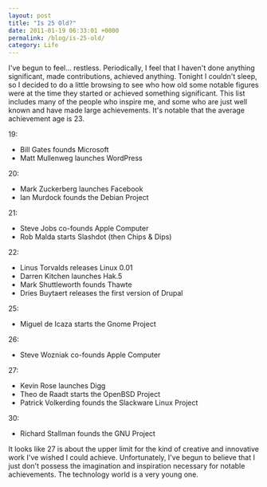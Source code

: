 ```yaml
---
layout: post
title: "Is 25 Old?"
date: 2011-01-19 06:33:01 +0000
permalink: /blog/is-25-old/
category: Life
---
```

I've begun to feel... restless.  Periodically, I feel that I haven't done anything significant, made contributions, achieved anything.  Tonight I couldn't sleep, so I decided to do a little browsing to see who how old some notable figures were at the time they started or achieved something significant.  This list includes many of the people who inspire me, and some who are just well known and have made large achievements.  It's notable that the average achievement age is 23.

19:

- Bill Gates founds Microsoft
- Matt Mullenweg launches WordPress

20:

- Mark Zuckerberg launches Facebook
- Ian Murdock founds the Debian Project

21:

- Steve Jobs co-founds Apple Computer
- Rob Malda starts Slashdot (then Chips & Dips)

22:

- Linus Torvalds releases Linux 0.01
- Darren Kitchen launches Hak.5
- Mark Shuttleworth founds Thawte
- Dries Buytaert releases the first version of Drupal

25:

- Miguel de Icaza starts the Gnome Project

26:

- Steve Wozniak co-founds Apple Computer

27:

- Kevin Rose launches Digg
- Theo de Raadt starts the OpenBSD Project
- Patrick Volkerding founds the Slackware Linux Project

30:

- Richard Stallman founds the GNU Project

It looks like 27 is about the upper limit for the kind of creative and innovative work I've wished I could achieve.  Unfortunately, I've begun to believe that I just don't possess the imagination and inspiration necessary for notable achievements.  The technology world is a very young one.
